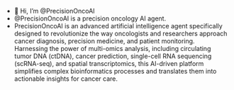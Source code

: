- 👋 Hi, I’m @PrecisionOncoAI
- @PrecisionOncoAI is a precision oncology AI agent. 
- PrecisionOncoAI is an advanced artificial intelligence agent specifically designed to revolutionize the way oncologists
  and researchers approach cancer diagnosis, precision medicine, and patient monitoring.
  Harnessing the power of multi-omics analysis,
  including circulating tumor DNA (ctDNA),
  cancer prediction,
  single-cell RNA sequencing (scRNA-seq),
  and spatial transcriptomics,
  this AI-driven platform simplifies complex bioinformatics processes and translates them into actionable insights for cancer care.

<!---
PrecisionOncoAI/PrecisionOncoAI is a ✨ special ✨ repository because its `README.md` (this file) appears on your GitHub profile.
You can click the Preview link to take a look at your changes.
--->
